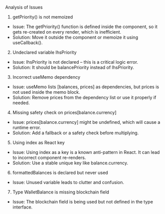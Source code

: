 Analysis of Issues

1. getPriority() is not memoized
- Issue: The getPriority() function is defined inside the component, so it gets re-created on every render, which is inefficient.
- Solution: Move it outside the component or memoize it using useCallback().

2. Undeclared variable lhsPriority
- Issue: lhsPriority is not declared – this is a critical logic error.
- Solution: It should be balancePriority instead of lhsPriority.

3. Incorrect useMemo dependency
- Issue: useMemo lists [balances, prices] as dependencies, but prices is not used inside the memo block.
- Solution: Remove prices from the dependency list or use it properly if needed.

4. Missing safety check on prices[balance.currency]
- Issue: prices[balance.currency] might be undefined, which will cause a runtime error.
- Solution: Add a fallback or a safety check before multiplying.

5. Using index as React key
- Issue: Using index as a key is a known anti-pattern in React. It can lead to incorrect component re-renders.
- Solution: Use a stable unique key like balance.currency.

6. formattedBalances is declared but never used
- Issue: Unused variable leads to clutter and confusion.

7. Type WalletBalance is missing blockchain field
- Issue: The blockchain field is being used but not defined in the type interface.